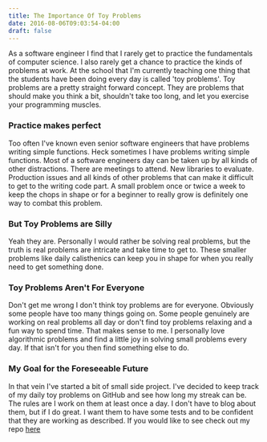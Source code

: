 ```yaml
---
title: The Importance Of Toy Problems
date: 2016-08-06T09:03:54-04:00
draft: false
---
```

As a software engineer I find that I rarely get to practice the fundamentals of computer science. I also rarely get a chance to practice the kinds of problems at work. At the school that I'm currently teaching one thing that the students have been doing every day is called 'toy problems'. Toy problems are a pretty straight forward concept. They are problems that should make you think a bit, shouldn't take too long, and let you exercise your programming muscles.

### Practice makes perfect
Too often I've known even senior software engineers that have problems writing simple functions. Heck sometimes I have problems writing simple functions. Most of a software engineers day can be taken up by all kinds of other distractions. There are meetings to attend. New libraries to evaluate. Production issues and all kinds of other problems that can make it difficult to get to the writing code part. A small problem once or twice a week to keep the chops in shape or for a beginner to really grow is definitely one way to combat this problem.

### But Toy Problems are Silly
Yeah they are. Personally I would rather be solving real problems, but the truth is real problems are intricate and take time to get to. These smaller problems like daily calisthenics can keep you in shape for when you really need to get something done.

### Toy Problems Aren't For Everyone
Don't get me wrong I don't think toy problems are for everyone. Obviously some people have too many things going on. Some people genuinely are working on real problems all day or don't find toy problems relaxing and a fun way to spend time. That makes sense to me. I personally love algorithmic problems and find a little joy in solving small problems every day. If that isn't for you then find something else to do. 

### My Goal for the Foreseeable Future
In that vein I've started a bit of small side project. I've decided to keep track of my daily toy problems on GitHub and see how long my streak can be. The rules are I work on them at least once a day. I don't have to blog about them, but if I do great. I want them to have some tests and to be confident that they are working as described. If you would like to see check out my repo [here](https://github.com/charltonaustin/toy-problems)
